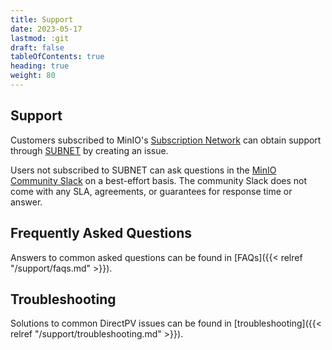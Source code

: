 ```yaml
---
title: Support
date: 2023-05-17
lastmod: :git
draft: false
tableOfContents: true
heading: true
weight: 80
---
```


## Support

Customers subscribed to MinIO's [Subscription Network](https://min.io/pricing) can obtain support through [SUBNET](https://subnet.min.io) by creating an issue.

Users not subscribed to SUBNET can ask questions in the [MinIO Community Slack](https://slack.min.io) on a best-effort basis.
The community Slack does not come with any SLA, agreements, or guarantees for response time or answer.

## Frequently Asked Questions

Answers to common asked questions can be found in [FAQs]({{< relref "/support/faqs.md" >}}).

## Troubleshooting

Solutions to common DirectPV issues can be found in [troubleshooting]({{< relref "/support/troubleshooting.md" >}}).
